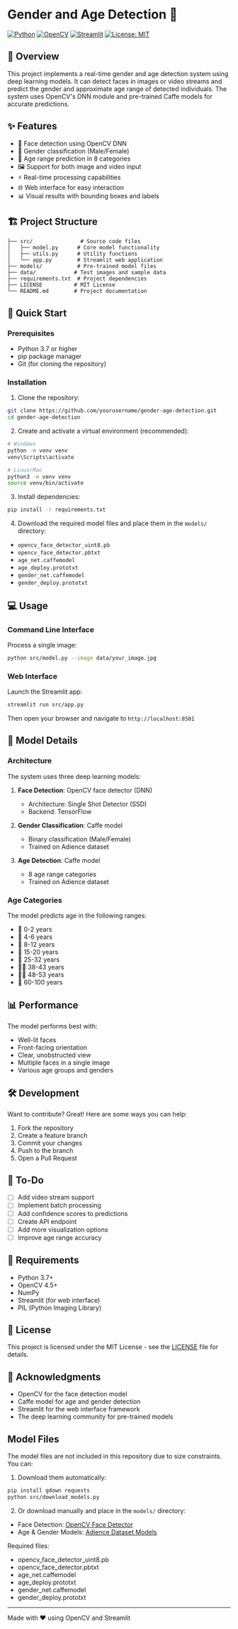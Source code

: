 # Gender and Age Detection 🎯

[![Python](https://img.shields.io/badge/Python-3.7%2B-blue.svg)](https://www.python.org/downloads/)
[![OpenCV](https://img.shields.io/badge/OpenCV-4.5%2B-green.svg)](https://opencv.org/)
[![Streamlit](https://img.shields.io/badge/Streamlit-1.0%2B-red.svg)](https://streamlit.io/)
[![License: MIT](https://img.shields.io/badge/License-MIT-yellow.svg)](https://opensource.org/licenses/MIT)

## 🎯 Overview
This project implements a real-time gender and age detection system using deep learning models. It can detect faces in images or video streams and predict the gender and approximate age range of detected individuals. The system uses OpenCV's DNN module and pre-trained Caffe models for accurate predictions.

## ✨ Features
- 👤 Face detection using OpenCV DNN
- 👫 Gender classification (Male/Female)
- 📅 Age range prediction in 8 categories
- 🖼️ Support for both image and video input
- ⚡ Real-time processing capabilities
- 🌐 Web interface for easy interaction
- 📊 Visual results with bounding boxes and labels

## 🏗️ Project Structure
```
├── src/               # Source code files
│   ├── model.py      # Core model functionality
│   ├── utils.py      # Utility functions
│   └── app.py        # Streamlit web application
├── models/           # Pre-trained model files
├── data/            # Test images and sample data
├── requirements.txt  # Project dependencies
├── LICENSE          # MIT License
└── README.md        # Project documentation
```

## 🚀 Quick Start

### Prerequisites
- Python 3.7 or higher
- pip package manager
- Git (for cloning the repository)

### Installation

1. Clone the repository:
```bash
git clone https://github.com/yourusername/gender-age-detection.git
cd gender-age-detection
```

2. Create and activate a virtual environment (recommended):
```bash
# Windows
python -m venv venv
venv\Scripts\activate

# Linux/Mac
python3 -m venv venv
source venv/bin/activate
```

3. Install dependencies:
```bash
pip install -r requirements.txt
```

4. Download the required model files and place them in the `models/` directory:
- `opencv_face_detector_uint8.pb`
- `opencv_face_detector.pbtxt`
- `age_net.caffemodel`
- `age_deploy.prototxt`
- `gender_net.caffemodel`
- `gender_deploy.prototxt`

## 💻 Usage

### Command Line Interface
Process a single image:
```bash
python src/model.py --image data/your_image.jpg
```

### Web Interface
Launch the Streamlit app:
```bash
streamlit run src/app.py
```
Then open your browser and navigate to `http://localhost:8501`

## 🧠 Model Details

### Architecture
The system uses three deep learning models:
1. **Face Detection**: OpenCV face detector (DNN)
   - Architecture: Single Shot Detector (SSD)
   - Backend: TensorFlow
   
2. **Gender Classification**: Caffe model
   - Binary classification (Male/Female)
   - Trained on Adience dataset
   
3. **Age Detection**: Caffe model
   - 8 age range categories
   - Trained on Adience dataset

### Age Categories
The model predicts age in the following ranges:
- 👶 0-2 years
- 🧒 4-6 years
- 🧑 8-12 years
- 👱 15-20 years
- 👨 25-32 years
- 👨‍🦰 38-43 years
- 👨‍🦳 48-53 years
- 🧓 60-100 years

## 📊 Performance

The model performs best with:
- Well-lit faces
- Front-facing orientation
- Clear, unobstructed view
- Multiple faces in a single image
- Various age groups and genders

## 🛠️ Development

Want to contribute? Great! Here are some ways you can help:
1. Fork the repository
2. Create a feature branch
3. Commit your changes
4. Push to the branch
5. Open a Pull Request

## 📝 To-Do
- [ ] Add video stream support
- [ ] Implement batch processing
- [ ] Add confidence scores to predictions
- [ ] Create API endpoint
- [ ] Add more visualization options
- [ ] Improve age range accuracy

## 🔑 Requirements
- Python 3.7+
- OpenCV 4.5+
- NumPy
- Streamlit (for web interface)
- PIL (Python Imaging Library)

## 📄 License
This project is licensed under the MIT License - see the [LICENSE](LICENSE) file for details.

## 🙏 Acknowledgments
- OpenCV for the face detection model
- Caffe model for age and gender detection
- Streamlit for the web interface framework
- The deep learning community for pre-trained models

## Model Files
The model files are not included in this repository due to size constraints. You can:

1. Download them automatically:
```bash
pip install gdown requests
python src/download_models.py
```

2. Or download manually and place in the `models/` directory:
- Face Detection: [OpenCV Face Detector](https://github.com/opencv/opencv/tree/master/samples/dnn/face_detector)
- Age & Gender Models: [Adience Dataset Models](https://talhassner.github.io/home/projects/Adience/Adience-data.html)

Required files:
- opencv_face_detector_uint8.pb
- opencv_face_detector.pbtxt
- age_net.caffemodel
- age_deploy.prototxt
- gender_net.caffemodel
- gender_deploy.prototxt

---
Made with ❤️ using OpenCV and Streamlit 